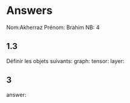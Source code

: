 # Answers

Nom:Akherraz
Prénom: Brahim
NB: 4

## 1.3 
Définir les objets suivants:
graph:
tensor:
layer:

## 3
answer:
